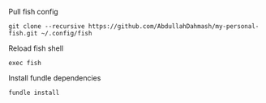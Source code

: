 
Pull fish config
```fish
git clone --recursive https://github.com/AbdullahDahmash/my-personal-fish.git ~/.config/fish

```

Reload fish shell
```fish
exec fish
```

Install fundle dependencies
```fish
fundle install
```
